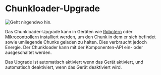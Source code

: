 # Chunkloader-Upgrade

![Geht nirgendwo hin.](oredict:opencomputers:chunkloaderUpgrade)

Das Chunkloader-Upgrade kann in Geräten wie [Robotern](../block/robot.md) oder [Mikrocontrollern](../block/microcontroller.md) installiert werden, um den Chunk in dem er sich befindet sowie umliegende Chunks geladen zu halten. Dies verbraucht jedoch Energie. Der Chunkloader kann mit der Komponenten-API ein- oder ausgeschaltet werden.

Das Upgrade ist automatisch aktiviert wenn das Gerät aktiviert, und automatisch deaktiviert, wenn das Gerät deaktiviert wird.
